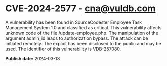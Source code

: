 # CVE-2024-2577 - cna@vuldb.com

A vulnerability has been found in SourceCodester Employee Task Management System 1.0 and classified as critical. This vulnerability affects unknown code of the file /update-employee.php. The manipulation of the argument admin_id leads to authorization bypass. The attack can be initiated remotely. The exploit has been disclosed to the public and may be used. The identifier of this vulnerability is VDB-257080.

**Publish date:** 2024-03-18
